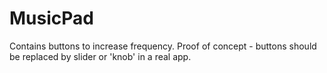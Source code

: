 MusicPad
========
Contains buttons to increase frequency. Proof of concept - buttons should be replaced by slider or 'knob' in a real app. 
